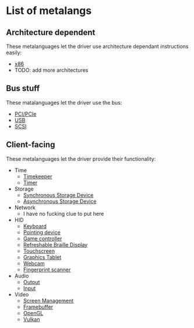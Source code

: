 # List of metalangs
## Architecture dependent
These metalanguages let the driver use architecture dependant instructions easily:
- <a href="arch_specific/x86.md">x86</a>
- TODO: add more architectures

## Bus stuff
These matalanguages let the driver use the bus:
- <a href="bus/pci.md">PCI/PCIe</a>
- <a href="bus/usb.md">USB</a>
- <a href="bus/scsi.md">SCSI</a>

## Client-facing
These metalanguages let the driver provide their functionality:
* Time
    - <a href="time/timekeeper.md">Timekeeper</a>
    - <a href="time/timer.md">Timer</a>
* Storage
    - <a href="storage/sync.md">Synchronous Storage Device</a>
    - <a href="storage/async.md">Asynchronous Storage Device</a>
* Network
    - I have no fucking clue to put here
* HID
    - <a href="hid/kb.md">Keyboard</a>
    - <a href="hid/pointer.md">Pointing device</a>
    - <a href="hid/controller.md">Game controller</a>
    - <a href="hid/braille.md">Refreshable Braille Display</a>
    - <a href="hid/touch.md">Touchscreen</a>
    - <a href="hid/drawing.md">Graphics Tablet</a>
    - <a href="hid/cam.md">Webcam</a>
    - <a href="hid/fingerprint.md">Fingerprint scanner</a>
* Audio
    - <a href="audio/out.md">Output</a>
    - <a href="audio/in.md">Input</a>
* Video
    - <a href="video/screenmgmt.md">Screen Management</a>
    - <a href="video/fb.md">Framebuffer</a>
    - <a href="video/opengl.md">OpenGL</a>
    - <a href="video/vulkan.md">Vulkan</a>